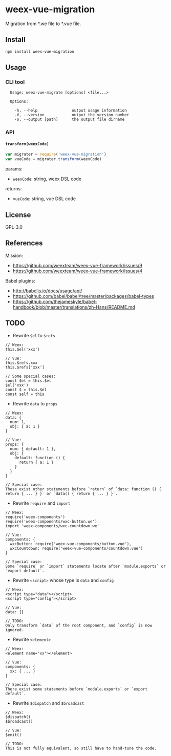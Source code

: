 # weex-vue-migration

Migration from *.we file to *.vue file.

## Install

```bash
npm install weex-vue-migration
```

## Usage

### CLI tool

```
  Usage: weex-vue-migrate [options] <file...>

  Options:

    -h, --help               output usage information
    -V, --version            output the version number
    -o, --output [path]      the output file dirname
```

### API

#### `transform(weexCode)`

```javascript
var migrater = require('weex-vue-migration')
var vueCode = migrater.transform(weexCode)
```

params:

* `weexCode`: string, weex DSL code

returns:

* `vueCode`: string, vue DSL code

## License

GPL-3.0

## References

Mission:

* https://github.com/weexteam/weex-vue-framework/issues/9
* https://github.com/weexteam/weex-vue-framework/issues/4

Babel plugins:

* http://babeljs.io/docs/usage/api/
* https://github.com/babel/babel/tree/master/packages/babel-types
* https://github.com/thejameskyle/babel-handbook/blob/master/translations/zh-Hans/README.md

## TODO

* Rewrite `$el` to `$refs`

```
// Weex:
this.$el('xxx')

// Vue:
this.$refs.xxx
this.$refs['xxx']

// Some special cases:
const $el = this.$el
$el('xxx')
const $ = this.$el
const self = this
```

* Rewrite `data` to `props`

```
// Weex:
data: {
  num: 1,
  obj: { a: 1 }
}

// Vue:
props: {
  num: { default: 1 },
  obj: {
    default: function () {
      return { a: 1 }
    }
  }
}

// Special case:
These exist other statements before `return` of `data: function () { return { ... } }` or `data() { return { ... } }`.
```

* Rewrite `require` and `import`

```
// Weex:
require('weex-components')
require('weex-components/wxc-button.we')
import 'weex-components/wxc-countdown.we'

// Vue:
components: {
  wxcButton: require('weex-vue-components/button.vue'),
  wxcCountdown: require('weex-vue-components/countdown.vue')
}

// Special case:
Some `require` or `import` statements locate after `module.exports` or `export default`.
```

* Rewrite `<script>` whose type is `data` and `config`

```
// Weex:
<script type="data"></script>
<script type="config"></script>

// Vue:
data: {}

// TODO:
Only transform `data` of the root component, and `config` is now ignored.
```

* Rewrite `<element>`

```
// Weex:
<element name="xx"></element>

// Vue:
components: {
  xx: { ... }
}

// Special case:
There exist some statements before `module.exports` or `export default`.
```

* Rewrite `$dispatch` and `$broadcast`

```
// Weex:
$dispatch()
$broadcast()

// Vue:
$emit()

// TODO:
This is not fully equivalent, so still have to hand-tune the code.
```
